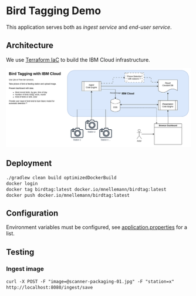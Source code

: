 Bird Tagging Demo
=================

This application serves both as *ingest service* and *end-user service*.

## Architecture

We use [Terraform IaC](doc/IaC) to build the IBM Cloud infrastructure.

![architecture diagram](doc/architecture.png)


## Deployment

```shell
./gradlew clean build optimizedDockerBuild
docker login
docker tag birdtag:latest docker.io/mnellemann/birdtag:latest
docker push docker.io/mnellemann/birdtag:latest
```


## Configuration

Environment variables must be configured, see [application.properties](src/main/resources/application.properties) for a list.


## Testing

### Ingest image

```shell
curl -X POST -F "image=@scanner-packaging-01.jpg" -F "station=x" http://localhost:8080/ingest/save
```


